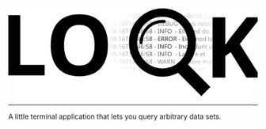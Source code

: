 <p align="center"><img src="./rsrc/readme/look.svg" alt="image"/></p>

---
A little terminal application that lets you query arbitrary data sets.
